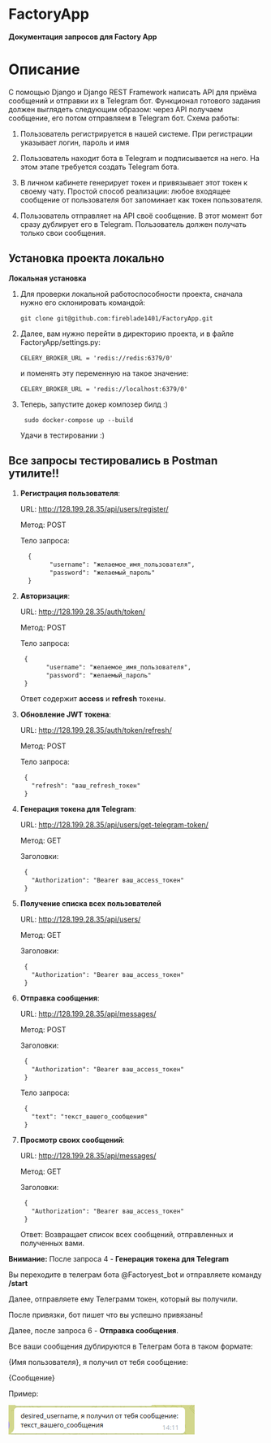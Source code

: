 # FactoryApp
**Документация запросов для Factory App**

# **Описание**

С помощью Django и Django REST Framework написать API для приёма сообщений и
отправки их в Telegram бот.
Функционал готового задания должен выглядеть следующим образом: через API
получаем сообщение, его потом отправляем в Telegram бот.
Схема работы:

1. Пользователь регистрируется в нашей системе. При регистрации указывает
логин, пароль и имя

2. Пользователь находит бота в Telegram и подписывается на него. На этом этапе
требуется создать Telegram бота.

3. В личном кабинете генерирует токен и привязывает этот токен к своему чату.
Простой способ реализации: любое входящее сообщение от пользователя бот
запоминает как токен пользователя.

4. Пользователь отправляет на API своё сообщение. В этот момент бот сразу
дублирует его в Telegram. Пользователь должен получать только свои
сообщения.

## **Установка проекта локально**

**Локальная установка**

1. Для проверки локальной работоспособности проекта, сначала нужно его склонировать командой:
   ```
   git clone git@github.com:fireblade1401/FactoryApp.git
   ```
2. Далее, вам нужно перейти в директорию проекта, и в файле FactoryApp/settings.py:
   ```
   CELERY_BROKER_URL = 'redis://redis:6379/0'
   ```
   и поменять эту переменную на такое значение:
   ```
   CELERY_BROKER_URL = 'redis://localhost:6379/0'
   ```

3. Теперь, запустите докер композер билд :)   

   ```
    sudo docker-compose up --build
   ```

   Удачи в тестировании :)

## **Все запросы тестировались в Postman утилите!!**

1. **Регистрация пользователя**:

      URL: http://128.199.28.35/api/users/register/
    
      Метод: POST
    
      Тело запроса:

    ```
      {
            "username": "желаемое_имя_пользователя",
            "password": "желаемый_пароль"
      }
    ```

2. **Авторизация**:

   URL: http://128.199.28.35/auth/token/

   Метод: POST

   Тело запроса:

    ```
     {
           "username": "желаемое_имя_пользователя",
           "password": "желаемый_пароль"
     }
    ```
    Ответ содержит **access** и **refresh** токены.

3. **Обновление JWT токена**:
    
   URL: http://128.199.28.35/auth/token/refresh/

   Метод: POST

   Тело запроса:

   ```
    {
      "refresh": "ваш_refresh_токен"
    }
   ```
   
4. **Генерация токена для Telegram**:

   URL: http://128.199.28.35/api/users/get-telegram-token/

   Метод: GET

   Заголовки:

   ```
    {
      "Authorization": "Bearer ваш_access_токен"
    }
   ```
   
5. **Получение списка всех пользователей**

   URL: http://128.199.28.35/api/users/

   Метод: GET

   Заголовки:

   ```
    {
      "Authorization": "Bearer ваш_access_токен"
    }
   ```
   
6. **Отправка сообщения**:

   URL: http://128.199.28.35/api/messages/

   Метод: POST

   Заголовки:

   ```
    {
      "Authorization": "Bearer ваш_access_токен"
    }
   ```
   
   Тело запроса:

   ```
    {
      "text": "текст_вашего_сообщения"
    }
   ```
    
7. **Просмотр своих сообщений**:

   URL: http://128.199.28.35/api/messages/

   Метод: GET

   Заголовки:

   ```
    {
      "Authorization": "Bearer ваш_access_токен"
    }
   ```
   Ответ: Возвращает список всех сообщений, отправленных и полученных вами.


**Внимание:** После запроса 4 - **Генерация токена для Telegram**

Вы переходите в телеграм бота @Factoryest_bot и отправляете команду **/start**

Далее, отправляете ему Телеграмм токен, который вы получили.

После привязки, бот пишет что вы успешно привязаны!

Далее, после запроса 6 - **Отправка сообщения**. 

Все ваши сообщения дублируются в Телеграм бота в таком формате:



{Имя пользователя}, я получил от тебя сообщение:

{Сообщение}

Пример:

![img.png](img.png)
